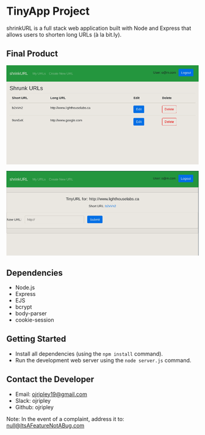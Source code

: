 # TinyApp Project

shrinkURL is a full stack web application built with Node and Express that allows users to shorten long URLs (à la bit.ly).

## Final Product

!["Home Page"](https://raw.githubusercontent.com/ojripley/urlShrink/master/images/shortURL-home.png)

!["URL Page"](https://raw.githubusercontent.com/ojripley/urlShrink/master/images/shortURL-shortLink.png)

## Dependencies

- Node.js
- Express
- EJS
- bcrypt
- body-parser
- cookie-session

## Getting Started

- Install all dependencies (using the `npm install` command).
- Run the development web server using the `node server.js` command.

## Contact the Developer

- Email: ojripley19@gmail.com
- Slack: ojripley
- Github: ojripley

Note: In the event of a complaint,
address it to: null@ItsAFeatureNotABug.com
